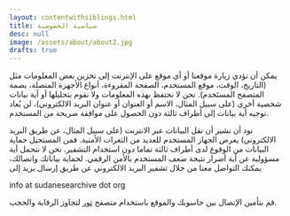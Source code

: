 ```yaml
---
layout: contentwithsiblings.html
title: سياسية الخصوصية
desc: null
image: /assets/about/about2.jpg
drafts: true
---
```


يمكن أن تؤدي زيارة موقعنا أو أي موقع على الإنترنت إلى تخزين بعض المعلومات مثل (التاريخ، الوقت، موقع المستخدم، الصفحة المقروءة، أنواع الأجهزة المتصلة، بصمة المتصفح المستَخدم). نحن لا نحتفظ بهذه المعلومات ولا نقوم بتحليلها أو أية بيانات شخصية أخرى (على سبيل المثال، الاسم أو العنوان أو عنوان البريد الالكتروني)، لن يُعاد توجيه أية بيانات إلى أطراف ثالثة دون الحصول على موافقة صريحة من المستخدم.

نود أن نشير أن نقل البيانات عبر الانترنت (على سبيل المثال، عن طريق البريد الالكتروني) يعرض الجهاز المستخدم للعديد من الثغرات الأمنية. فمن المستحيل حماية البيانات من الوقوع لدى أطراف ثالثة تماما دون استخدام التشفير. نحن لا نتحمل أية مسؤولية عن أية أضرار نتيجة ضعف المستخدم بالأمن الرقمي. لحماية بياناتك واتصالك، يمكنك التواصل معنا من خلال تشفير البريد الالكتروني عن طريق إرسال بريد إلى

info at sudanesearchive dot org

قم بتأمين الإتصال بين حاسوبك والموقع باستخدام متصفح [تور](https://www.torproject.org/) لتجاوز الرقابة والحجب.
